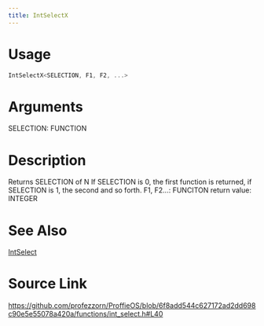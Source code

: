 ```yaml
---
title: IntSelectX
---
```


# Usage
```cpp
IntSelectX<SELECTION, F1, F2, ...>
```

# Arguments
SELECTION: FUNCTION

# Description
Returns SELECTION of N
If SELECTION is 0, the first function is returned, if SELECTION is 1, the second and so forth.
F1, F2...: FUNCITON
return value: INTEGER

# See Also
[IntSelect](/config/functions/IntSelect.html)

# Source Link
https://github.com/profezzorn/ProffieOS/blob/6f8add544c627172ad2dd698c90e5e55078a420a/functions/int_select.h#L40
